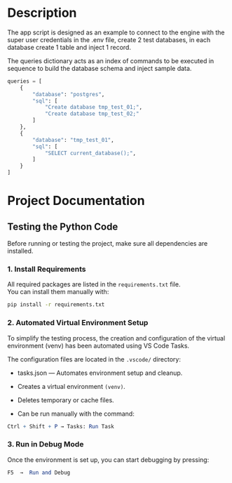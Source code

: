 # Description

The app script is designed as an example to connect to the engine with the super user credentials in the .env file, create 2 test databases, in each database create 1 table and inject 1 record.

The queries dictionary acts as an index of commands to be executed in sequence to build the database schema and inject sample data.

```python
queries = [
    {
        "database": "postgres",
        "sql": [
            "Create database tmp_test_01;",
            "Create database tmp_test_02;"
        ]
    },
    {
        "database": "tmp_test_01",
        "sql": [
            "SELECT current_database();",
        ]
    }
]
```

# Project Documentation

## Testing the Python Code

Before running or testing the project, make sure all dependencies are installed.

### 1. Install Requirements

All required packages are listed in the `requirements.txt` file.  
You can install them manually with:

```bash
pip install -r requirements.txt
```

### 2. Automated Virtual Environment Setup

To simplify the testing process, the creation and configuration of the virtual environment (venv) has been automated using VS Code Tasks.

The configuration files are located in the `.vscode/` directory:

- tasks.json — Automates environment setup and cleanup.

- Creates a virtual environment `(venv)`.

- Deletes temporary or cache files.

- Can be run manually with the command:

```mathematica
Ctrl + Shift + P → Tasks: Run Task
```

### 3. Run in Debug Mode

Once the environment is set up, you can start debugging by pressing:

```mathematica
F5  →  Run and Debug
```

